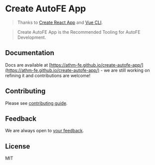 # Create AutoFE App

> Thanks to [Create React App](https://create-react-app.dev/) and [Vue CLI](https://cli.vuejs.org/).

> Create AutoFE App is the Recommended Tooling for AutoFE Development.

## Documentation

Docs are available at [https://athm-fe.github.io/create-autofe-app/](https://athm-fe.github.io/create-autofe-app/) - we are still working on refining it and contributions are welcome!

## Contributing

Please see [contributing guide](CONTRIBUTING.md).

## Feedback

We are always open to [your feedback](https://github.com/athm-fe/create-autofe-app/issues).

## License

MIT